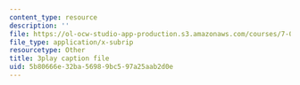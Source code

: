 ```yaml
---
content_type: resource
description: ''
file: https://ol-ocw-studio-app-production.s3.amazonaws.com/courses/7-014-introductory-biology-spring-2005/5b80666e32ba56989bc597a25aab2d0e_Yr-cZg9eqp4.vtt
file_type: application/x-subrip
resourcetype: Other
title: 3play caption file
uid: 5b80666e-32ba-5698-9bc5-97a25aab2d0e
---
```

